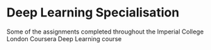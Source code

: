 # Deep Learning Specialisation
Some of the assignments completed throughout the Imperial College London Coursera Deep Learning course
